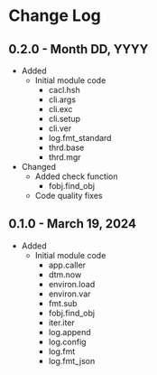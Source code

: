 # Change Log

## 0.2.0 - Month DD, YYYY
* Added
    * Initial module code
        * cacl.hsh
        * cli.args
        * cli.exc
        * cli.setup
        * cli.ver
        * log.fmt_standard
        * thrd.base
        * thrd.mgr
* Changed
    * Added check function
        * fobj.find_obj
    * Code quality fixes

## 0.1.0 - March 19, 2024

* Added
    * Initial module code
        * app.caller
        * dtm.now
        * environ.load
        * environ.var
        * fmt.sub
        * fobj.find_obj
        * iter.iter
        * log.append
        * log.config
        * log.fmt
        * log.fmt_json
